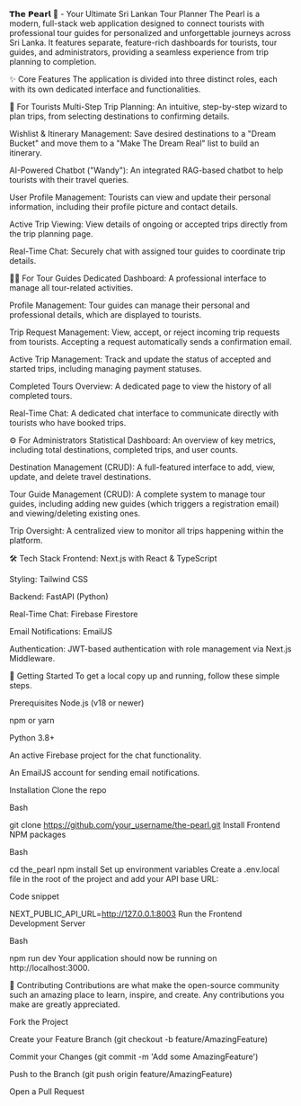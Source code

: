 𝗧𝗵𝗲 𝗣𝗲𝗮𝗿𝗹 🌴 - Your Ultimate Sri Lankan Tour Planner
The Pearl is a modern, full-stack web application designed to connect tourists with professional tour guides for personalized and unforgettable journeys across Sri Lanka. It features separate, feature-rich dashboards for tourists, tour guides, and administrators, providing a seamless experience from trip planning to completion.

✨ Core Features
The application is divided into three distinct roles, each with its own dedicated interface and functionalities.

🤵 For Tourists
Multi-Step Trip Planning: An intuitive, step-by-step wizard to plan trips, from selecting destinations to confirming details.

Wishlist & Itinerary Management: Save desired destinations to a "Dream Bucket" and move them to a "Make The Dream Real" list to build an itinerary.

AI-Powered Chatbot ("Wandy"): An integrated RAG-based chatbot to help tourists with their travel queries.

User Profile Management: Tourists can view and update their personal information, including their profile picture and contact details.

Active Trip Viewing: View details of ongoing or accepted trips directly from the trip planning page.

Real-Time Chat: Securely chat with assigned tour guides to coordinate trip details.

👨‍💼 For Tour Guides
Dedicated Dashboard: A professional interface to manage all tour-related activities.

Profile Management: Tour guides can manage their personal and professional details, which are displayed to tourists.

Trip Request Management: View, accept, or reject incoming trip requests from tourists. Accepting a request automatically sends a confirmation email.

Active Trip Management: Track and update the status of accepted and started trips, including managing payment statuses.

Completed Tours Overview: A dedicated page to view the history of all completed tours.

Real-Time Chat: A dedicated chat interface to communicate directly with tourists who have booked trips.

⚙️ For Administrators
Statistical Dashboard: An overview of key metrics, including total destinations, completed trips, and user counts.

Destination Management (CRUD): A full-featured interface to add, view, update, and delete travel destinations.

Tour Guide Management (CRUD): A complete system to manage tour guides, including adding new guides (which triggers a registration email) and viewing/deleting existing ones.

Trip Oversight: A centralized view to monitor all trips happening within the platform.

🛠️ Tech Stack
Frontend: Next.js with React & TypeScript

Styling: Tailwind CSS

Backend: FastAPI (Python)

Real-Time Chat: Firebase Firestore

Email Notifications: EmailJS

Authentication: JWT-based authentication with role management via Next.js Middleware.

🚀 Getting Started
To get a local copy up and running, follow these simple steps.

Prerequisites
Node.js (v18 or newer)

npm or yarn

Python 3.8+

An active Firebase project for the chat functionality.

An EmailJS account for sending email notifications.

Installation
Clone the repo

Bash

git clone https://github.com/your_username/the-pearl.git
Install Frontend NPM packages

Bash

cd the_pearl
npm install
Set up environment variables
Create a .env.local file in the root of the project and add your API base URL:

Code snippet

NEXT_PUBLIC_API_URL=http://127.0.0.1:8003
Run the Frontend Development Server

Bash

npm run dev
Your application should now be running on http://localhost:3000.

🤝 Contributing
Contributions are what make the open-source community such an amazing place to learn, inspire, and create. Any contributions you make are greatly appreciated.

Fork the Project

Create your Feature Branch (git checkout -b feature/AmazingFeature)

Commit your Changes (git commit -m 'Add some AmazingFeature')

Push to the Branch (git push origin feature/AmazingFeature)

Open a Pull Request

